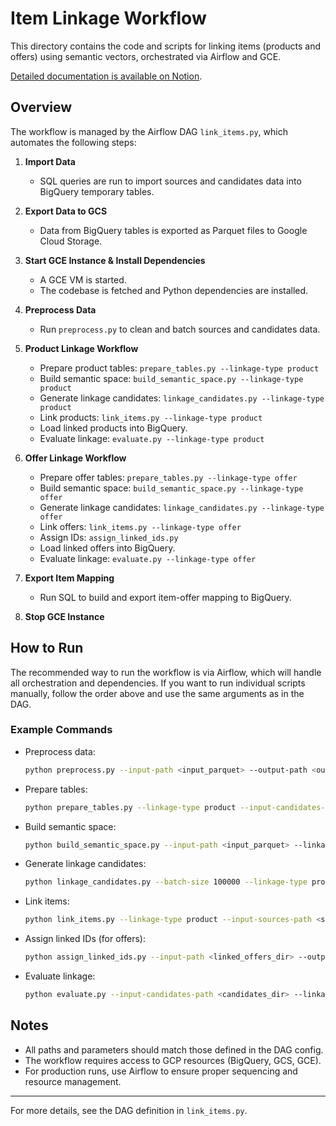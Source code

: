 # Item Linkage Workflow

This directory contains the code and scripts for linking items (products and offers) using semantic vectors, orchestrated via Airflow and GCE.

[Detailed documentation is available on Notion](https://www.notion.so/passcultureapp/Items-Linkage-913d770e69b64f2880c98f51af447a65).

## Overview

The workflow is managed by the Airflow DAG `link_items.py`, which automates the following steps:

1. **Import Data**
   - SQL queries are run to import sources and candidates data into BigQuery temporary tables.

2. **Export Data to GCS**
   - Data from BigQuery tables is exported as Parquet files to Google Cloud Storage.

3. **Start GCE Instance & Install Dependencies**
   - A GCE VM is started.
   - The codebase is fetched and Python dependencies are installed.

4. **Preprocess Data**
   - Run `preprocess.py` to clean and batch sources and candidates data.

5. **Product Linkage Workflow**
   - Prepare product tables: `prepare_tables.py --linkage-type product`
   - Build semantic space: `build_semantic_space.py --linkage-type product`
   - Generate linkage candidates: `linkage_candidates.py --linkage-type product`
   - Link products: `link_items.py --linkage-type product`
   - Load linked products into BigQuery.
   - Evaluate linkage: `evaluate.py --linkage-type product`

6. **Offer Linkage Workflow**
   - Prepare offer tables: `prepare_tables.py --linkage-type offer`
   - Build semantic space: `build_semantic_space.py --linkage-type offer`
   - Generate linkage candidates: `linkage_candidates.py --linkage-type offer`
   - Link offers: `link_items.py --linkage-type offer`
   - Assign IDs: `assign_linked_ids.py`
   - Load linked offers into BigQuery.
   - Evaluate linkage: `evaluate.py --linkage-type offer`

7. **Export Item Mapping**
   - Run SQL to build and export item-offer mapping to BigQuery.

8. **Stop GCE Instance**

## How to Run

The recommended way to run the workflow is via Airflow, which will handle all orchestration and dependencies.
If you want to run individual scripts manually, follow the order above and use the same arguments as in the DAG.

### Example Commands

- Preprocess data:
  ```bash
  python preprocess.py --input-path <input_parquet> --output-path <output_dir> --reduction true --batch-size 100000
  ```

- Prepare tables:
  ```bash
  python prepare_tables.py --linkage-type product --input-candidates-path <candidates_parquet> --output-candidates-path <output_dir> --input-sources-path <sources_parquet> --output-sources-path <output_dir> --batch-size 100000
  ```

- Build semantic space:
  ```bash
  python build_semantic_space.py --input-path <input_parquet> --linkage-type product --batch-size 100000
  ```

- Generate linkage candidates:
  ```bash
  python linkage_candidates.py --batch-size 100000 --linkage-type product --input-path <input_parquet> --output-path <output_dir>
  ```

- Link items:
  ```bash
  python link_items.py --linkage-type product --input-sources-path <sources_dir> --input-candidates-path <candidates_dir> --linkage-candidates-path <candidates_dir> --output-path <output_dir> --unmatched-elements-path <unmatched_dir>
  ```

- Assign linked IDs (for offers):
  ```bash
  python assign_linked_ids.py --input-path <linked_offers_dir> --output-path <linked_w_id_dir>
  ```

- Evaluate linkage:
  ```bash
  python evaluate.py --input-candidates-path <candidates_dir> --linkage-path <linked_dir> --linkage-type product
  ```

## Notes

- All paths and parameters should match those defined in the DAG config.
- The workflow requires access to GCP resources (BigQuery, GCS, GCE).
- For production runs, use Airflow to ensure proper sequencing and resource management.

---

For more details, see the DAG definition in `link_items.py`.
